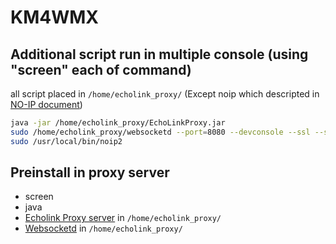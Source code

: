 # KM4WMX
## Additional script run in multiple console (using "screen" each of command)

all script placed in `/home/echolink_proxy/` (Except noip which descripted in [NO-IP document](http://www.noip.com/support/knowledgebase/installing-the-linux-dynamic-update-client/))
```bash
java -jar /home/echolink_proxy/EchoLinkProxy.jar
sudo /home/echolink_proxy/websocketd --port=8080 --devconsole --ssl --sslkey=[SSL Private Key] --sslcert=[SSL certificate key] python /home/echolink_proxy/read_callsign.py #Websocket
sudo /usr/local/bin/noip2
```

## Preinstall in proxy server
- screen
- java
- [Echolink Proxy server](http://www.echolink.org/register_data.jsp) in `/home/echolink_proxy/`
- [Websocketd](https://github.com/joewalnes/websocketd) in `/home/echolink_proxy/`